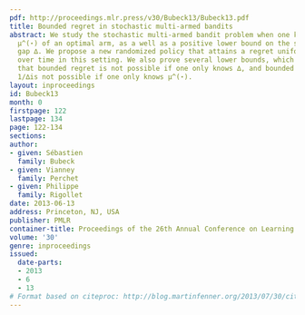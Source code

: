 ```yaml
---
pdf: http://proceedings.mlr.press/v30/Bubeck13/Bubeck13.pdf
title: Bounded regret in stochastic multi-armed bandits
abstract: We study the stochastic multi-armed bandit problem when one knows the value
  μ^(⋆) of an optimal arm, as a well as a positive lower bound on the smallest positive
  gap ∆. We propose a new randomized policy that attains a regret uniformly bounded
  over time in this setting. We also prove several lower bounds, which show in particular
  that bounded regret is not possible if one only knows ∆, and bounded regret of order
  1/∆is not possible if one only knows μ^(⋆).
layout: inproceedings
id: Bubeck13
month: 0
firstpage: 122
lastpage: 134
page: 122-134
sections: 
author:
- given: Sébastien
  family: Bubeck
- given: Vianney
  family: Perchet
- given: Philippe
  family: Rigollet
date: 2013-06-13
address: Princeton, NJ, USA
publisher: PMLR
container-title: Proceedings of the 26th Annual Conference on Learning Theory
volume: '30'
genre: inproceedings
issued:
  date-parts:
  - 2013
  - 6
  - 13
# Format based on citeproc: http://blog.martinfenner.org/2013/07/30/citeproc-yaml-for-bibliographies/
---
```

